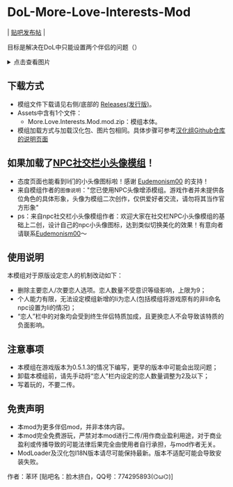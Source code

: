 # DoL-More-Love-Interests-Mod
| [贴吧发布帖](https://tieba.baidu.com/p/9155174979) |

目标是解决在DoL中只能设置两个伴侣的问题（）
<details>
  <summary>点击查看图片</summary>

  ![模组截图](https://github.com/user-attachments/assets/7f5f3e0a-6585-4ac6-92f4-06129b38343b)

</details>

## 下载方式
- 模组文件下载请见右侧/底部的 [Releases(发行版)](https://github.com/Nephthelana/DoL-More-Love-Interests-Mod/releases)。
- Assets中含有1个文件：
  - More.Love.Interests.Mod.mod.zip：模组本体。
- 模组加载方式与加载汉化包、图片包相同。具体步骤可参考[汉化组Github仓库的说明页面](https://github.com/Eltirosto/Degrees-of-Lewdity-Chinese-Localization?tab=readme-ov-file#%E5%8F%91%E5%B8%83%E4%B8%8B%E8%BD%BD%E7%89%88)
## 如果加载了[NPC社交栏小头像模组](https://tieba.baidu.com/p/8929352980)！
- 态度页面也能看到li们的小头像图标啦！感谢 [Eudemonism00](https://github.com/Eudemonism00) 的支持！
- 来自模组作者的`图像说明`："您已使用NPC头像增添模组。游戏作者并未提供各位角色的具体形象，头像为模组二次创作，仅供爱好者交流，请勿将其当作官方形象"
- ps：来自npc社交栏小头像模组作者：欢迎大家在社交栏NPC小头像模组的基础上二创，设计自己的npc小头像图标，达到类似切换美化的效果！有意向者请联系[Eudemonism00](https://github.com/Eudemonism00)～
## 使用说明
本模组对于原版设定恋人的机制改动如下：
- 删除主要恋人/次要恋人选项。恋人数量不受意识等级影响，上限为9；
- 个人能力有限，无法设定模组新增的li为恋人(包括模组将游戏原有的非li命名npc设置为li的情况)；
- “恋人”栏中的对象均会受到终生伴侣特质加成，且更换恋人不会导致该特质的负面影响。
## 注意事项
- 本模组在游戏版本为0.5.1.3的情况下编写，更早的版本中可能会出现问题；
- 卸载本模组前，请先手动将“恋人”栏内设定的恋人数量调整为2及以下；
- 写着玩的，不要二传。
## 免责声明
- 本mod为更多伴侣mod，并非本体内容。
- 本mod完全免费游玩，严禁对本mod进行二传/用作商业盈利用途，对于商业盈利或传播导致的可能法律后果完全由使用者自行承担，与mod作者无关。
- ModLoader及汉化包I18N版本请尽可能保持最新。版本不适配可能会导致安装失败。

作者：苯环 [贴吧名：脸木挤白，QQ号：774295893(⌬ω⌬)]
